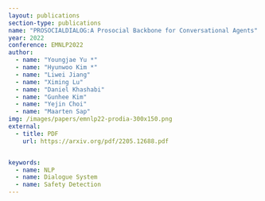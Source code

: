 ```yaml
---
layout: publications
section-type: publications
name: "PROSOCIALDIALOG:A Prosocial Backbone for Conversational Agents"
year: 2022
conference: EMNLP2022
author:
  - name: "Youngjae Yu *"
  - name: "Hyunwoo Kim *"
  - name: "Liwei Jiang"
  - name: "Ximing Lu"
  - name: "Daniel Khashabi"
  - name: "Gunhee Kim"
  - name: "Yejin Choi"
  - name: "Maarten Sap"
img: /images/papers/emnlp22-prodia-300x150.png
external:
  - title: PDF
    url: https://arxiv.org/pdf/2205.12688.pdf


keywords:
  - name: NLP
  - name: Dialogue System
  - name: Safety Detection
---
```



